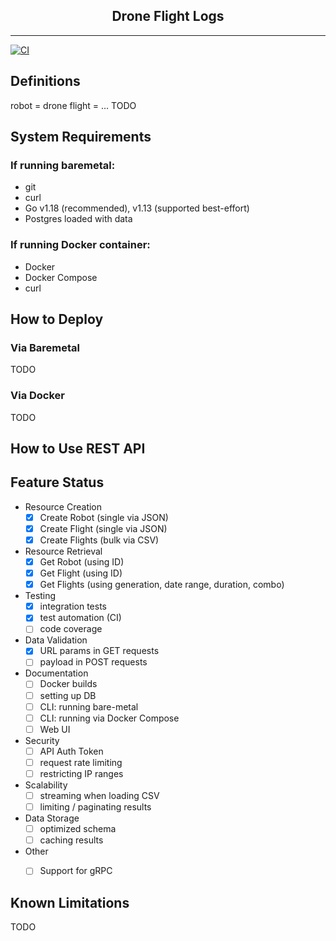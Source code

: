 <div align="center">
    <h2 align="center" style="border-bottom: none">Drone Flight Logs</h2>
    <hr/>
</div>

[![CI](https://github.com/rpparas/flight_log/actions/workflows/ci.yml/badge.svg)](https://github.com/rpparas/flight_log/actions/workflows/ci.yml)


## Definitions
robot = drone
flight = ...
TODO

## System Requirements
### If running baremetal:
- git
- curl
- Go v1.18 (recommended), v1.13 (supported best-effort)
- Postgres loaded with data

### If running Docker container:
- Docker
- Docker Compose
- curl

## How to Deploy
### Via Baremetal
TODO

### Via Docker
TODO

## How to Use REST API

## Feature Status
- Resource Creation
  - [x] Create Robot (single via JSON)
  - [x] Create Flight (single via JSON)
  - [x] Create Flights (bulk via CSV)
- Resource Retrieval
  - [x] Get Robot (using ID)
  - [x] Get Flight (using ID)
  - [x] Get Flights (using generation, date range, duration, combo)
- Testing
  - [x] integration tests
  - [x] test automation (CI)
  - [ ] code coverage
- Data Validation
  - [x] URL params in GET requests
  - [ ] payload in POST requests
- Documentation
  - [ ] Docker builds
  - [ ] setting up DB
  - [ ] CLI: running bare-metal
  - [ ] CLI: running via Docker Compose
  - [ ] Web UI
- Security
  - [ ] API Auth Token
  - [ ] request rate limiting
  - [ ] restricting IP ranges 
- Scalability
  - [ ] streaming when loading CSV
  - [ ] limiting / paginating results
- Data Storage
  - [ ] optimized schema
  - [ ] caching results
- Other
  - [ ] Support for gRPC


## Known Limitations
TODO
